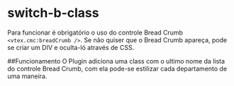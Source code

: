 switch-b-class
========

Para funcionar é obrigatório o uso do controle Bread Crumb `<vtex.cmc:breadCrumb />`.
Se não quiser que o Bread Crumb apareça, pode se criar um DIV e oculta-ló através de CSS.

##Funcionamento
O Plugin adiciona uma class com o ultimo nome da lista do controle Bread Crumb, com ela pode-se 
estilizar cada departamento de uma maneira.
